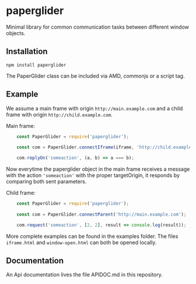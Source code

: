 paperglider
========

Minimal library for common communication tasks between different window objects.

Installation
------------

```
npm install paperglider
```

The PaperGlider class can be included via AMD, commonjs or a script tag.

Example
------

We assume a main frame with origin `http://main.example.com` and a child frame with origin `http://child.example.com`. 

Main frame:

```javascript
    const PaperGlider = require('paperglider');
    
    const com = PaperGlider.connectIframe(iframe, 'http://child.example.com');

    com.replyOn('someaction', (a, b) => a === b);
```

Now everytime the paperglider object in the main frame receives a message with the action `'someaction'` with the proper targetOrigin, it responds by comparing both sent parameters.

Child frame: 

```javascript
    const PaperGlider = require('paperglider');
    
    const com = PaperGlider.connectParent('http://main.example.com');

    com.request('someaction', [2, 2], result => console.log(result));
```

More complete examples can be found in the examples folder. The files `iframe.html` and `window-open.html` can both be opened locally.

Documentation
-------------

An Api documentation lives the file APIDOC.md in this repository.
